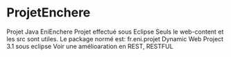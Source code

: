# ProjetEnchere
Projet Java EniEnchere
Projet effectué sous Eclipse
Seuls le web-content et les src sont utiles.
Le package normé est: fr.eni.projet
Dynamic Web Project 3.1 sous eclipse
Voir une amélioaration en REST, RESTFUL 



